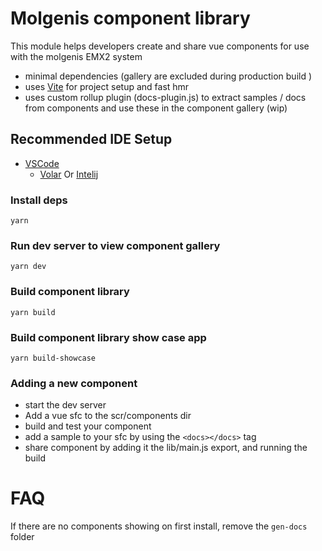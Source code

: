 # Molgenis component library

This module helps developers create and share vue components for use with the molgenis EMX2 system

- minimal dependencies (gallery are excluded during production build )
- uses [Vite](https://vitejs.dev/) for project setup and fast hmr
- uses custom rollup plugin (docs-plugin.js) to extract samples / docs from components and use these in the component
  gallery (wip)

## Recommended IDE Setup

- [VSCode](https://code.visualstudio.com/)
  + [Volar](https://marketplace.visualstudio.com/items?itemName=johnsoncodehk.volar) Or
  [Intelij](https://www.jetbrains.com/idea/)

### Install deps

```yarn ```

### Run dev server to view component gallery

```yarn dev ```

### Build component library

```yarn build ```

### Build component library show case app

```yarn build-showcase ```

### Adding a new component

- start the dev server
- Add a vue sfc to the scr/components dir
- build and test your component
- add a sample to your sfc by using the ```<docs></docs>``` tag
- share component by adding it the lib/main.js export, and running the build


# FAQ

If there are no components showing on first install, remove the ```gen-docs``` folder